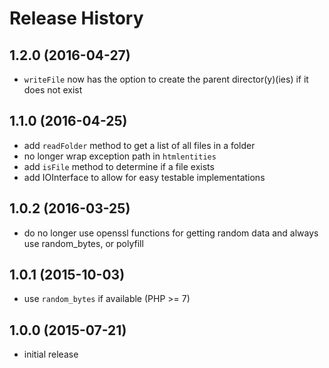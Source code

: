 # Release History

## 1.2.0 (2016-04-27)
- `writeFile` now has the option to create the parent director(y)(ies) if it 
  does not exist

## 1.1.0 (2016-04-25)
- add `readFolder` method to get a list of all files in a folder
- no longer wrap exception path in `htmlentities`
- add `isFile` method to determine if a file exists
- add IOInterface to allow for easy testable implementations

## 1.0.2 (2016-03-25)
- do no longer use openssl functions for getting random data and
  always use random_bytes, or polyfill

## 1.0.1 (2015-10-03)
- use `random_bytes` if available (PHP >= 7)

## 1.0.0 (2015-07-21)
- initial release
